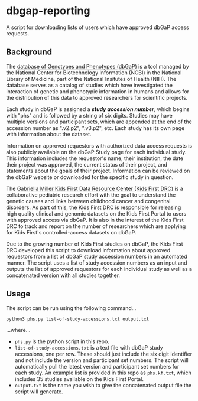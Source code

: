 # dbgap-reporting
A script for downloading lists of users which have approved dbGaP access requests.

## Background
The [database of Genotypes and Phenotypes (dbGaP)](https://www.ncbi.nlm.nih.gov/gap/) is a tool managed by the National Center for Biotechnology Information (NCBI) in the National Library of Medicine, part of the National Insitutes of Health (NIH). The database serves as a catalog of studies which have investigated the interaction of genetic and phenotypic information in humans and allows for the distribution of this data to approved researchers for scientific projects.

Each study in dbGaP is assigned a **_study accession number_**, which begins with "phs" and is followed by a string of six digits. Studies may have multiple versions and participant sets, which are appended at the end of the accession number as ".v2.p2", ".v3.p2", etc. Each study has its own page with information about the dataset.

Information on approved requestors with authorized data access requests is also publicly available on the dbGaP Study page for each individual study. This information includes the requestor's name, their institution, the date their project was approved, the current status of their project, and statements about the goals of their project. Information can be reviewed on the dbGaP website or downloaded for the specific study in question.

The [Gabriella Miller Kids First Data Resource Center (Kids First DRC)](https://kidsfirstdrc.org/) is a collaborative pediatric research effort with the goal to understand the genetic causes and links between childhood cancer and congenital disorders. As part of this, the Kids First DRC is responsible for releasing high quality clinical and genomic datasets on the Kids First Portal to users with approved access via dbGaP. It is also in the interest of the Kids First DRC to track and report on the number of researchers which are applying for Kids First's controlled-access datasets on dbGaP.

Due to the growing number of Kids First studies on dbGaP, the Kids First DRC developed this script to download information about approved requestors from a list of dbGaP study accession numbers in an automated manner. The script uses a list of study accession numbers as an input and outputs the list of approved requestors for each individual study as well as a concatenated version with all studies together.

## Usage
The script can be run using the following command...
```
python3 phs.py list-of-study-accessions.txt output.txt
```
...where...
- `phs.py` is the python script in this repo.
- `list-of-study-accessions.txt` is a text file with dbGaP study accessions, one per row. These should just include the six digit identifier and not include the version and participant set numbers. The script will automatically pull the latest version and participant set numbers for each study. An example list is provided in this repo as `phs.kf.txt`, which includes 35 studies available on the Kids First Portal.
- `output.txt` is the name you wish to give the concatenated output file the script will generate.
